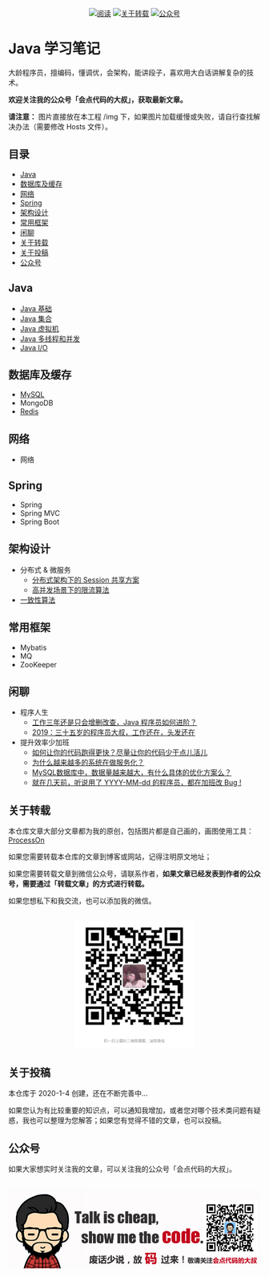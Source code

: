 <p align="center">
  <a href="https://github.com/CodeDaShu/JavaNotes"><img src="https://img.shields.io/badge/阅读-read-red.svg" alt="阅读"></a>
  <a href="#关于转载"><img src="https://img.shields.io/badge/chat-微信-blue.svg" alt="关于转载"></a>
  <a href="#公众号"><img src="https://img.shields.io/badge/chat-公众号-orange.svg" alt="公众号"></a>
</p>

# Java 学习笔记

大龄程序员，擅编码，懂调优，会架构，能讲段子，喜欢用大白话讲解复杂的技术。

**欢迎关注我的公众号「会点代码的大叔」，获取最新文章。**

**请注意：** 图片直接放在本工程 /img 下，如果图片加载缓慢或失败，请自行查找解决办法（需要修改 Hosts 文件）。

## 目录

- [Java](#Java)
- [数据库及缓存](#数据库及缓存)
- [网络](#网络)
- [Spring](#Spring)
- [架构设计](#架构设计)
- [常用框架](#常用框架)
- [闲聊](#闲聊)
- [关于转载](#关于转载)
- [关于投稿](#关于投稿)
- [公众号](#公众号)

## Java

- [Java 基础](/notes/java/javabasics.md)
- [Java 集合](/notes/java/collection.md)
- [Java 虚拟机](/notes/java/jvm.md)
- [Java 多线程和并发](/notes/java/thread.md)
- [Java I/O](/notes/java/io.md)

## 数据库及缓存

- [MySQL](/notes/database/MySQL.md)
- MongoDB
- [Redis](/notes/database/Redis.md)

## 网络

- 网络

## Spring

- Spring
- Spring MVC
- Spring Boot

## 架构设计

- 分布式 & 微服务
  - [分布式架构下的 Session 共享方案](/notes/distributed/sessionShare.md)
  - [高并发场景下的限流算法](/notes/distributed/currentLimiting.md)
- [一致性算法](/notes/distributed/uniformity.md)

## 常用框架

- Mybatis
- MQ
- ZooKeeper


## 闲聊

- 程序人生
    - [工作三年还是只会增删改查，Java 程序员如何进阶？](/notes/chat/codelife/work3years.md)
    - [2019：三十五岁的程序员大叔，工作还在，头发还在](/notes/chat/codelife/2019summary.md)
- 提升效率少加班
    - [如何让你的代码跑得更快？尽量让你的代码少干点儿活儿](/notes/chat/efficiency/coderunfast.md)
    - [为什么越来越多的系统在做服务化？](/notes/chat/efficiency/systemService.md)
    - [MySQL数据库中，数据量越来越大，有什么具体的优化方案么？](/notes/chat/efficiency/mysqlDataOptimization.md)
    - [就在几天前，听说用了 YYYY-MM-dd 的程序员，都在加班改 Bug !](/notes/chat/efficiency/yyyymmdd.md)


## 关于转载

本仓库文章大部分文章都为我的原创，包括图片都是自己画的，画图使用工具：[ProcessOn](https://www.processon.com/)

如果您需要转载本仓库的文章到博客或网站，记得注明原文地址；

如果您需要转载文章到微信公众号，请联系作者，**如果文章已经发表到作者的公众号，需要通过「转载文章」的方式进行转载。**

如果您想私下和我交流，也可以添加我的微信。

<div align="center">
    <br>
    <img width="240px" src="https://github.com/CodeDaShu/JavaNotes/blob/master/img/wechat.jpg">
</div>

## 关于投稿

本仓库于 2020-1-4 创建，还在不断完善中...

如果您认为有比较重要的知识点，可以通知我增加，或者您对哪个技术类问题有疑惑，我也可以整理为您解答；如果您有觉得不错的文章，也可以投稿。


## 公众号

如果大家想实时关注我的文章，可以关注我的公众号「会点代码的大叔」。

<div align="center">
    <br>
    <img width="750px" src="https://github.com/CodeDaShu/JavaNotes/blob/master/img/sign.jpg">
</div>
